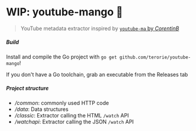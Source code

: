 # WIP: youtube-mango 💾

> YouTube metadata extractor inspired by [`youtube-ma` by _CorentinB_][1]

##### Build

Install and compile the Go project with `go get github.com/terorie/youtube-mango`!

If you don't have a Go toolchain, grab an executable from the Releases tab

##### Project structure

- _/common_: commonly used HTTP code
- _/data_: Data structures
- _/classic_: Extractor calling the HTML `/watch` API
- _/watchapi_: Extractor calling the JSON `/watch` API

 [1]: https://github.com/CorentinB/youtube-ma
